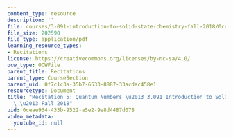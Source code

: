 ```yaml
---
content_type: resource
description: ''
file: courses/3-091-introduction-to-solid-state-chemistry-fall-2018/0ceae934433b9522a5e29e8d4487d078_MIT3_091F18_REC5.pdf
file_size: 202590
file_type: application/pdf
learning_resource_types:
- Recitations
license: https://creativecommons.org/licenses/by-nc-sa/4.0/
ocw_type: OCWFile
parent_title: Recitations
parent_type: CourseSection
parent_uid: 0f7c1c3a-35b7-6533-8887-33acdac458e1
resourcetype: Document
title: "Recitation 5: Quantum Numbers \u2013 3.091 Introduction to Solid-State Chemistry\
  \ \u2013 Fall 2018"
uid: 0ceae934-433b-9522-a5e2-9e8d4487d078
video_metadata:
  youtube_id: null
---
```

